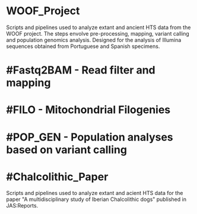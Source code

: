 # WOOF_Project
Scripts and pipelines used to analyze extant and ancient HTS data from the WOOF project. The steps envolve pre-processing, mapping, variant calling and population genomics analysis. Designed for the analysis of Illumina sequences obtained from Portuguese and Spanish specimens.

# #Fastq2BAM - Read filter and mapping

# #FILO - Mitochondrial Filogenies

# #POP_GEN - Population analyses based on variant calling

# #Chalcolithic_Paper
Scripts and pipelines used to analyze extant and acient HTS data for the paper "A multidisciplinary study of Iberian Chalcolithic dogs" published in JAS:Reports.

